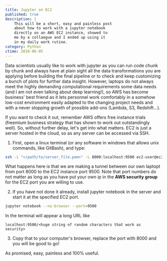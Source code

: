 ```yaml
---
title: Jupyter on EC2
published: true
description: |
    This will be a short, easy and painless post
    about how to work with a jupyter notebook
    directly on an AWS EC2 instance, showed to
    me by a collaegue and I ended up using it 
    in my daily work rutine.
category: Python
ctime: 2018-06-05
---
```


Data scientists usually like to work with jupyter as you can run code chunk by chunk and always have at plain sight all the data transformations you are applying before building the final pipeline or to check and keep customizing a bunch of plots for further data insight. However, laptops do not always meet the highly demanding computational requirements some data needs (and I am not even talking about deep learning!), so AWS has become business' best friend as it lets personnel work comfortably in a somehow low-cost environment easily adapted to the changing project needs and with a never stopping growth of possible add-ons (Lambda, S3, Redshift...).

If you want to check it out, remember AWS offers free instance trials (freemium business strategy that has shown to work out outstandingly well). So, without further delay, let's get into what matters. EC2 is just a server hosted in the cloud, so as any server can be accessed via SSH. 

1. First, open a linux terminal (or any software in windows that allows unix commands, like GitBash), and type:

```bash
ssh -i "</path/to/server_file.pem>" -L 8000:localhost:9500 ec2-user@ec2-public-ip
```

What happens here is that we are making a tunnel between our own laptopt from port 8000 to the EC2 instance port 9500. Note that port numbers do not matter as long as you have put your own ip in the **AWS security group** for the EC2 port you are willing to use.

2. If you have not done it already, install jupyter notebook in the server and start it at the specified EC2 port.

```bash
jupyter notebook --no-browser --port=9500 
```

In the terminal will appear a long URL like

```
localhost:9500/<huge string of random characters that work as security>
```

3. Copy that to your computer's browser, replace the port with 8000 and you will be good to go!

As promised, easy, painless and 100% useful.
